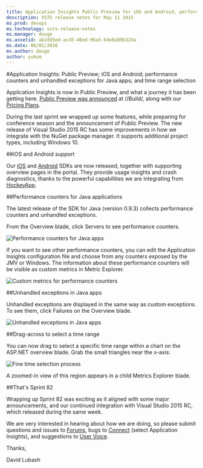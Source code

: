 ```yaml
---
title: Application Insights Public Preview for iOS and Android, performance counters and unhandled exceptions for Java apps,and time range selection
description: VSTS release notes for May 11 2015
ms.prod: devops
ms.technology: vsts-release-notes
ms.manager: douge
ms.assetid: ab2dd5ed-ac45-46ed-96a5-64e8a09b324a
ms.date: 06/01/2016
ms.author: douge
author: yukom
---
```


#Application Insights: Public Preview; iOS and Android; performance counters and unhandled exceptions for Java apps; and time range selection

Application Insights is now in Public Preview, and what a journey it has been getting here. [Public Preview was announced](http://azure.microsoft.com/blog/2015/04/29/announcing-application-insights-public-preview-2/) at //Build/, along with our [Pricing Plans](http://azure.microsoft.com/pricing/details/application-insights/).

During the last sprint we wrapped up some features, while preparing for conference season and the announcement of Public Preview. The new release of Visual Studio 2015 RC has some improvements in how we integrate with the NuGet package manager. It supports additional project types, including Windows 10.

##iOS and Android support

Our [iOS](http://azure.microsoft.com/documentation/articles/app-insights-ios/) and [Android](http://azure.microsoft.com/documentation/articles/app-insights-android/) SDKs are now released, together with supporting overview pages in the portal. They provide usage insights and crash diagnostics, thanks to the powerful capabilities we are integrating from [HockeyApp](http://blogs.msdn.com/b/somasegar/archive/2014/12/11/microsoft-acquires-hockeyapp-leading-mobile-crash-analytics-and-beta-distribution-service-for-ios-android-and-windows-phone.aspx).

##Performance counters for Java applications

The latest release of the SDK for Java (version 0.9.3) collects performance counters and unhandled exceptions.

From the Overview blade, click Servers to see performance counters.

![Performance counters for Java apps](_img/5_11_01.png)

If you want to see other performance counters, you can edit the Application Insights configuration file and choose from any counters exposed by the JMV or Windows. The information about these performance counters will be visible as custom metrics in Metric Explorer.

![Custom metrics for performance counters](_img/5_11_02.png)

##Unhandled exceptions in Java apps

Unhandled exceptions are displayed in the same way as custom exceptions. To see them, click Failures on the Overview blade.

![Unhandled exceptions in Java apps](_img/5_11_03.png)

##Drag-across to select a time range

You can now drag to select a specific time range within a chart on the ASP.NET overview blade. Grab the small triangles near the x-axis:

![Fine time selection process](_img/5_11_04.png)

A zoomed-in view of this region appears in a child Metrics Explorer blade.

##That's Sprint 82

Wrapping up Sprint 82 was exciting as it aligned with some major announcements, and our continued integration with Visual Studio 2015 RC, which released during the same week.

We are very interested in hearing about how we are doing, so please submit questions and issues to [Forums](https://social.msdn.microsoft.com/Forums/vstudio/en-US/home?forum=ApplicationInsights), bugs to [Connect](http://connect.microsoft.com/VisualStudio) (select Application Insights), and suggestions to [User Voice](http://visualstudio.uservoice.com/forums/121579-visual-studio/category/77108-application-insights).

Thanks,

David Lubash